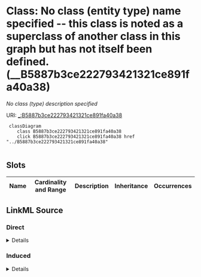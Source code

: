 

# Class: No class (entity type) name specified -- this class is noted as a superclass of another class in this graph but has not itself been defined. (__B5887b3ce222793421321ce891fa40a38)


_No class (type) description specified_







URI: [_:B5887b3ce222793421321ce891fa40a38](_:B5887b3ce222793421321ce891fa40a38)






```mermaid
 classDiagram
    class B5887b3ce222793421321ce891fa40a38
    click B5887b3ce222793421321ce891fa40a38 href "../B5887b3ce222793421321ce891fa40a38"
      
```




<!-- no inheritance hierarchy -->


## Slots

| Name | Cardinality and Range | Description | Inheritance | Occurrences |
| ---  | --- | --- | --- | --- |














## LinkML Source

<!-- TODO: investigate https://stackoverflow.com/questions/37606292/how-to-create-tabbed-code-blocks-in-mkdocs-or-sphinx -->

### Direct

<details>

```yaml
name: __B5887b3ce222793421321ce891fa40a38
conforms_to: No schema conformance document specified
description: No class (type) description specified
title: No class (entity type) name specified -- this class is noted as a superclass
  of another class in this graph but has not itself been defined.
from_schema: sawgraph-kg
rank: 1000
class_uri: _:B5887b3ce222793421321ce891fa40a38

```
</details>

### Induced

<details>

```yaml
name: __B5887b3ce222793421321ce891fa40a38
conforms_to: No schema conformance document specified
description: No class (type) description specified
title: No class (entity type) name specified -- this class is noted as a superclass
  of another class in this graph but has not itself been defined.
from_schema: sawgraph-kg
rank: 1000
class_uri: _:B5887b3ce222793421321ce891fa40a38

```
</details>